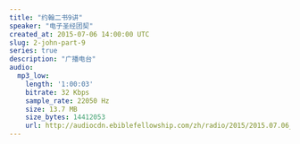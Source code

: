 ```yaml
---
title: "约翰二书9讲"
speaker: "电子圣经团契"
created_at: 2015-07-06 14:00:00 UTC
slug: 2-john-part-9
series: true
description: "广播电台"
audio:
  mp3_low:
    length: '1:00:03'
    bitrate: 32 Kbps
    sample_rate: 22050 Hz
    size: 13.7 MB
    size_bytes: 14412053
    url: http://audiocdn.ebiblefellowship.com/zh/radio/2015/2015.07.06_EBF_-_2_John_Part_9.mp3
---
```


